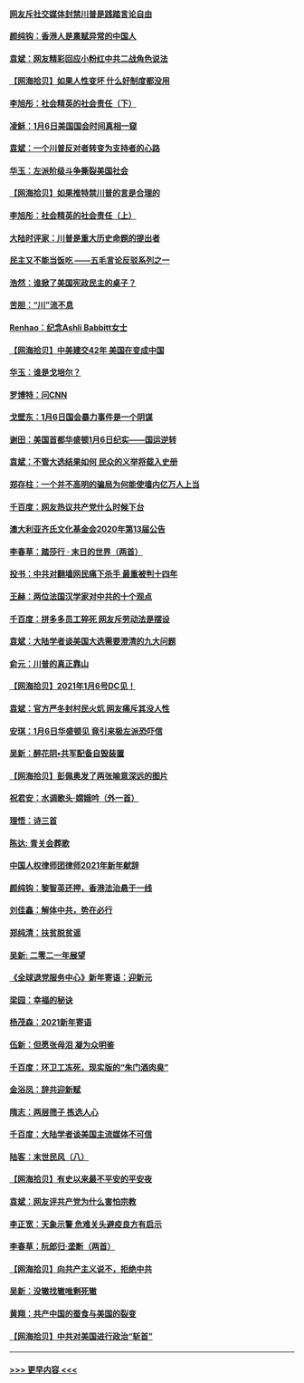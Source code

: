 #### [网友斥社交媒体封禁川普是践踏言论自由](../pages/nsc993/n12687482.md?t=01151601) 
#### [颜纯钩：香港人是禀赋异常的中国人](../pages/nsc993/n12685142.md?t=01151601) 
#### [袁斌：网友精彩回应小粉红中共二战角色说法](../pages/nsc993/n12684994.md?t=01151601) 
#### [【网海拾贝】如果人性变坏 什么好制度都没用](../pages/nsc993/n12683000.md?t=01151601) 
#### [李旭彤：社会精英的社会责任（下）](../pages/nsc993/n12680604.md?t=01151601) 
#### [凌稣：1月6日美国国会时间真相一窥](../pages/nsc993/n12682780.md?t=01151601) 
#### [袁斌：一个川普反对者转变为支持者的心路](../pages/nsc993/n12682700.md?t=01151601) 
#### [华玉：左派阶级斗争撕裂美国社会](../pages/nsc993/n12681226.md?t=01151601) 
#### [【网海拾贝】如果推特禁川普的言是合理的](../pages/nsc993/n12681232.md?t=01151601) 
#### [李旭彤：社会精英的社会责任（上）](../pages/nsc993/n12680501.md?t=01151601) 
#### [大陆时评家：川普是重大历史命题的提出者](../pages/nsc993/n12679904.md?t=01151601) 
#### [民主又不能当饭吃 ——五毛言论反驳系列之一](../pages/nsc993/n12679877.md?t=01151601) 
#### [浩然：谁掀了美国宪政民主的桌子？](../pages/nsc993/n12679850.md?t=01151601) 
#### [苦胆：“川”流不息](../pages/nsc993/n12678388.md?t=01151601) 
#### [Renhao：纪念Ashli Babbitt女士](../pages/nsc993/n12678359.md?t=01151601) 
#### [【网海拾贝】中美建交42年 美国在变成中国](../pages/nsc993/n12678324.md?t=01151601) 
#### [华玉：谁是戈培尔？](../pages/nsc993/n12677515.md?t=01151601) 
#### [罗博特：问CNN](../pages/nsc993/n12677172.md?t=01151601) 
#### [戈壁东：1月6日国会暴力事件是一个阴谋](../pages/nsc993/n12674639.md?t=01151601) 
#### [谢田：美国首都华盛顿1月6日纪实——国运逆转](../pages/nsc993/n12673190.md?t=01151601) 
#### [袁斌：不管大选结果如何 民众的义举将载入史册](../pages/nsc993/n12672787.md?t=01151601) 
#### [郑存柱：一个并不高明的骗局为何能使墙内亿万人上当](../pages/nsc993/n12671449.md?t=01151601) 
#### [千百度：网友热议共产党什么时候下台](../pages/nsc993/n12670442.md?t=01151601) 
#### [澳大利亚齐氏文化基金会2020年第13届公告](../pages/nsc993/n12670273.md?t=01151601) 
#### [李春草：踏莎行 · 末日的世界（两首）](../pages/nsc993/n12670253.md?t=01151601) 
#### [投书：中共对翻墙网民痛下杀手 最重被判十四年](../pages/nsc993/n12670190.md?t=01151601) 
#### [王赫：两位法国汉学家对中共的十个观点](../pages/nsc993/n12669593.md?t=01151601) 
#### [千百度：拼多多员工猝死 网友斥劳动法是摆设](../pages/nsc993/n12668081.md?t=01151601) 
#### [袁斌：大陆学者谈美国大选需要澄清的九大问题](../pages/nsc993/n12668023.md?t=01151601) 
#### [俞元：川普的真正靠山](../pages/nsc993/n12668000.md?t=01151601) 
#### [【网海拾贝】2021年1月6号DC见！](../pages/nsc993/n12664957.md?t=01151601) 
#### [袁斌：官方严冬封村民火炕 网友痛斥其没人性](../pages/nsc993/n12664882.md?t=01151601) 
#### [安琪：1月6日华盛顿见 竟引来极左派恐吓信](../pages/nsc993/n12664831.md?t=01151601) 
#### [吴新：醉花阴•共军配备自毁装置](../pages/nsc993/n12664766.md?t=01151601) 
#### [【网海拾贝】彭佩奥发了两张喻意深远的图片](../pages/nsc993/n12663515.md?t=01151601) 
#### [祝君安：水调歌头·嫦娥吟（外一首）](../pages/nsc993/n12663345.md?t=01151601) 
#### [理悟：诗三首](../pages/nsc993/n12663334.md?t=01151601) 
#### [陈达: 青关会葬歌](../pages/nsc993/n12663305.md?t=01151601) 
#### [中国人权律师团律师2021年新年献辞](../pages/nsc993/n12661792.md?t=01151601) 
#### [颜纯钩：黎智英还押，香港法治悬于一线](../pages/nsc993/n12661371.md?t=01151601) 
#### [刘佳鑫：解体中共，势在必行](../pages/nsc993/n12661335.md?t=01151601) 
#### [郑纯清：扶贫脱贫谣](../pages/nsc993/n12658729.md?t=01151601) 
#### [吴新: 二零二一年展望](../pages/nsc993/n12658664.md?t=01151601) 
#### [《全球退党服务中心》新年寄语：迎新元](../pages/nsc993/n12658408.md?t=01151601) 
#### [梁园：幸福的秘诀](../pages/nsc993/n12658061.md?t=01151601) 
#### [杨茂森：2021新年寄语](../pages/nsc993/n12658128.md?t=01151601) 
#### [伍新：但愿张母泪 凝为众明鉴](../pages/nsc993/n12656861.md?t=01151601) 
#### [千百度：环卫工冻死，现实版的“朱门酒肉臭”](../pages/nsc993/n12655588.md?t=01151601) 
#### [金浴凤：辞共迎新赋](../pages/nsc993/n12653369.md?t=01151601) 
#### [隋志：两层筛子 拣选人心](../pages/nsc993/n12653341.md?t=01151601) 
#### [千百度：大陆学者谈美国主流媒体不可信](../pages/nsc993/n12651269.md?t=01151601) 
#### [陆客：末世民风（八）](../pages/nsc993/n12648233.md?t=01151601) 
#### [【网海拾贝】有史以来最不平安的平安夜](../pages/nsc993/n12647164.md?t=01151601) 
#### [袁斌：网友评共产党为什么害怕宗教](../pages/nsc993/n12647003.md?t=01151601) 
#### [李正宽：天象示警 危难关头避疫良方有启示](../pages/nsc993/n12646262.md?t=01151601) 
#### [李春草：阮郎归‧垄断（两首）](../pages/nsc993/n12646302.md?t=01151601) 
#### [【网海拾贝】向共产主义说不，拒绝中共](../pages/nsc993/n12645941.md?t=01151601) 
#### [吴新：没辙找辙唯剩死辙](../pages/nsc993/n12643919.md?t=01151601) 
#### [黄翔：共产中国的蚕食与美国的裂变](../pages/nsc993/n12643727.md?t=01151601) 
#### [【网海拾贝】中共对美国进行政治“斩首”](../pages/nsc993/n12642290.md?t=01151601) 

----
#### [ >>> 更早内容 <<< ](../indexes/nsc993-earlier.md)
